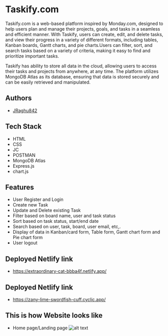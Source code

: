 # Taskify.com
Taskify.com is a web-based platform inspired by Monday.com, designed to help users plan and manage their projects, goals, and tasks in a seamless and efficient manner. With Taskify, users can create, edit, and delete tasks, and view their progress in a variety of different formats, including tables, Kanban boards, Gantt charts, and pie charts.Users can filter, sort, and search tasks based on a variety of criteria, making it easy to find and prioritize important tasks. 

Taskify has ability to store all data in the cloud, allowing users to access their tasks and projects from anywhere, at any time. The platform utilizes MongoDB Atlas as its database, ensuring that data is stored securely and can be easily retrieved and manipulated.


## Authors

- [JRaghu842](https://www.github.com/JRaghu842)


## Tech Stack

- HTML
- CSS
- JC
- POSTMAN
- MongoDB Atlas
- Express.js
- chart.js


## Features

- User Register and Login
- Create new Task
- Update and Delete existing Task
- Filter based on board name, user and task status
- Sort based on task status, start/end date
- Search based on user, task, board, user email, etc,.
- Display of data in Kanban/card form, Table form, Gantt chart form and Pie chart form
- User logout


## Deployed Netlify link
- https://extraordinary-cat-bbba4f.netlify.app/

## Deployed Netlify link
- https://zany-lime-swordfish-cuff.cyclic.app/

## This is how Website looks like

- Home page/Landing page
![alt text](https://github.com/JRaghu842/offbeat-jeans-3946/blob/main/images/taupe-raindrop-61fc2e.netlify.app_.jpg)







